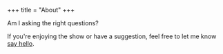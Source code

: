 +++
title = "About"
+++

Am I asking the right questions?

If you're enjoying the show or have a suggestion, feel free to let me know [say hello](mailto:contact@softwaresessions.com).